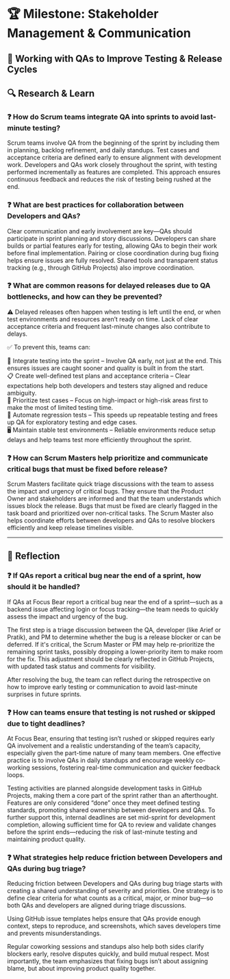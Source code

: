 # 🏆 Milestone: Stakeholder Management & Communication

## 🧪 Working with QAs to Improve Testing & Release Cycles

## 🔍 Research & Learn

### ❓ How do Scrum teams integrate QA into sprints to avoid last-minute testing?  
Scrum teams involve QA from the beginning of the sprint by including them in planning, backlog refinement, and daily standups. Test cases and acceptance criteria are defined early to ensure alignment with development work. Developers and QAs work closely throughout the sprint, with testing performed incrementally as features are completed. This approach ensures continuous feedback and reduces the risk of testing being rushed at the end.

### ❓ What are best practices for collaboration between Developers and QAs?  
Clear communication and early involvement are key—QAs should participate in sprint planning and story discussions. Developers can share builds or partial features early for testing, allowing QAs to begin their work before final implementation. Pairing or close coordination during bug fixing helps ensure issues are fully resolved. Shared tools and transparent status tracking (e.g., through GitHub Projects) also improve coordination.

### ❓ What are common reasons for delayed releases due to QA bottlenecks, and how can they be prevented?  
⚠️ Delayed releases often happen when testing is left until the end, or when test environments and resources aren’t ready on time. Lack of clear acceptance criteria and frequent last-minute changes also contribute to delays.

✅ To prevent this, teams can:

🧪 Integrate testing into the sprint – Involve QA early, not just at the end. This ensures issues are caught sooner and quality is built in from the start.  
📋 Create well-defined test plans and acceptance criteria – Clear expectations help both developers and testers stay aligned and reduce ambiguity.  
🧱 Prioritize test cases – Focus on high-impact or high-risk areas first to make the most of limited testing time.  
🤖 Automate regression tests – This speeds up repeatable testing and frees up QA for exploratory testing and edge cases.  
🖥️ Maintain stable test environments – Reliable environments reduce setup delays and help teams test more efficiently throughout the sprint.

### ❓ How can Scrum Masters help prioritize and communicate critical bugs that must be fixed before release?  
Scrum Masters facilitate quick triage discussions with the team to assess the impact and urgency of critical bugs. They ensure that the Product Owner and stakeholders are informed and that the team understands which issues block the release. Bugs that must be fixed are clearly flagged in the task board and prioritized over non-critical tasks. The Scrum Master also helps coordinate efforts between developers and QAs to resolve blockers efficiently and keep release timelines visible.

---

## 📝 Reflection

### ❓ If QAs report a critical bug near the end of a sprint, how should it be handled?  
If QAs at Focus Bear report a critical bug near the end of a sprint—such as a backend issue affecting login or focus tracking—the team needs to quickly assess the impact and urgency of the bug.

The first step is a triage discussion between the QA, developer (like Arief or Pratik), and PM to determine whether the bug is a release blocker or can be deferred. If it's critical, the Scrum Master or PM may help re-prioritize the remaining sprint tasks, possibly dropping a lower-priority item to make room for the fix. This adjustment should be clearly reflected in GitHub Projects, with updated task status and comments for visibility.

After resolving the bug, the team can reflect during the retrospective on how to improve early testing or communication to avoid last-minute surprises in future sprints.

### ❓ How can teams ensure that testing is not rushed or skipped due to tight deadlines?  
At Focus Bear, ensuring that testing isn’t rushed or skipped requires early QA involvement and a realistic understanding of the team’s capacity, especially given the part-time nature of many team members. One effective practice is to involve QAs in daily standups and encourage weekly co-working sessions, fostering real-time communication and quicker feedback loops.

Testing activities are planned alongside development tasks in GitHub Projects, making them a core part of the sprint rather than an afterthought. Features are only considered “done” once they meet defined testing standards, promoting shared ownership between developers and QAs. To further support this, internal deadlines are set mid-sprint for development completion, allowing sufficient time for QA to review and validate changes before the sprint ends—reducing the risk of last-minute testing and maintaining product quality.

### ❓ What strategies help reduce friction between Developers and QAs during bug triage?  
Reducing friction between Developers and QAs during bug triage starts with creating a shared understanding of severity and priorities. One strategy is to define clear criteria for what counts as a critical, major, or minor bug—so both QAs and developers are aligned during triage discussions.

Using GitHub issue templates helps ensure that QAs provide enough context, steps to reproduce, and screenshots, which saves developers time and prevents misunderstandings.

Regular coworking sessions and standups also help both sides clarify blockers early, resolve disputes quickly, and build mutual respect. Most importantly, the team emphasizes that fixing bugs isn’t about assigning blame, but about improving product quality together.
